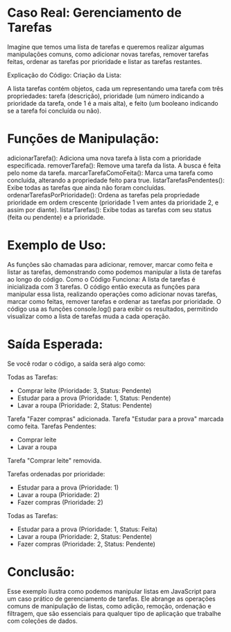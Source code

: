# Caso Real: Gerenciamento de Tarefas
Imagine que temos uma lista de tarefas e queremos realizar algumas manipulações comuns, como adicionar novas tarefas, remover tarefas feitas, ordenar as tarefas por prioridade e listar as tarefas restantes.

Explicação do Código:
Criação da Lista:

A lista tarefas contém objetos, cada um representando uma tarefa com três propriedades: tarefa (descrição), prioridade (um número indicando a prioridade da tarefa, onde 1 é a mais alta), e feito (um booleano indicando se a tarefa foi concluída ou não).

# Funções de Manipulação:

adicionarTarefa(): Adiciona uma nova tarefa à lista com a prioridade especificada.
removerTarefa(): Remove uma tarefa da lista. A busca é feita pelo nome da tarefa.
marcarTarefaComoFeita(): Marca uma tarefa como concluída, alterando a propriedade feito para true.
listarTarefasPendentes(): Exibe todas as tarefas que ainda não foram concluídas.
ordenarTarefasPorPrioridade(): Ordena as tarefas pela propriedade prioridade em ordem crescente (prioridade 1 vem antes da prioridade 2, e assim por diante).
listarTarefas(): Exibe todas as tarefas com seu status (feita ou pendente) e a prioridade.

# Exemplo de Uso:

As funções são chamadas para adicionar, remover, marcar como feita e listar as tarefas, demonstrando como podemos manipular a lista de tarefas ao longo do código.
Como o Código Funciona:
A lista de tarefas é inicializada com 3 tarefas. O código então executa as funções para manipular essa lista, realizando operações como adicionar novas tarefas, marcar como feitas, remover tarefas e ordenar as tarefas por prioridade.
O código usa as funções console.log() para exibir os resultados, permitindo visualizar como a lista de tarefas muda a cada operação.

# Saída Esperada:
Se você rodar o código, a saída será algo como:

Todas as Tarefas:
- Comprar leite (Prioridade: 3, Status: Pendente)
- Estudar para a prova (Prioridade: 1, Status: Pendente)
- Lavar a roupa (Prioridade: 2, Status: Pendente)

Tarefa "Fazer compras" adicionada.
Tarefa "Estudar para a prova" marcada como feita.
Tarefas Pendentes:
- Comprar leite
- Lavar a roupa

Tarefa "Comprar leite" removida.

Tarefas ordenadas por prioridade:
- Estudar para a prova (Prioridade: 1)
- Lavar a roupa (Prioridade: 2)
- Fazer compras (Prioridade: 2)

Todas as Tarefas:
- Estudar para a prova (Prioridade: 1, Status: Feita)
- Lavar a roupa (Prioridade: 2, Status: Pendente)
- Fazer compras (Prioridade: 2, Status: Pendente)

# Conclusão:
Esse exemplo ilustra como podemos manipular listas em JavaScript para um caso prático de gerenciamento de tarefas. Ele abrange as operações comuns de manipulação de listas, como adição, remoção, ordenação e filtragem, que são essenciais para qualquer tipo de aplicação que trabalhe com coleções de dados.